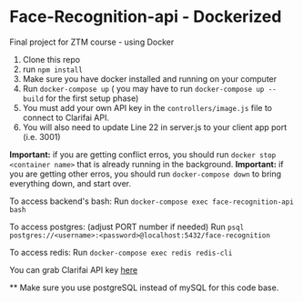 # Face-Recognition-api - Dockerized

Final project for ZTM course - using Docker

1. Clone this repo
2. run `npm install`
3. Make sure you have docker installed and running on your computer
4. Run `docker-compose up` ( you may have to run `docker-compose up --build` for the first setup phase)
5. You must add your own API key in the `controllers/image.js` file to connect to Clarifai API.
6. You will also need to update Line 22 in server.js to your client app port (i.e. 3001)

**Important:** if you are getting conflict erros, you should run `docker stop <container name>` that is already running in the background.
**Important:** if you are getting other erros, you should run `docker-compose down` to bring everything down, and start over.

To access backend's bash:
Run `docker-compose exec face-recognition-api bash`

To access postgres: (adjust PORT number if needed)
Run `psql postgres://<username>:<password>@localhost:5432/face-recognition`

To access redis:
Run `docker-compose exec redis redis-cli`

You can grab Clarifai API key [here](https://www.clarifai.com/)

\*\* Make sure you use postgreSQL instead of mySQL for this code base.
